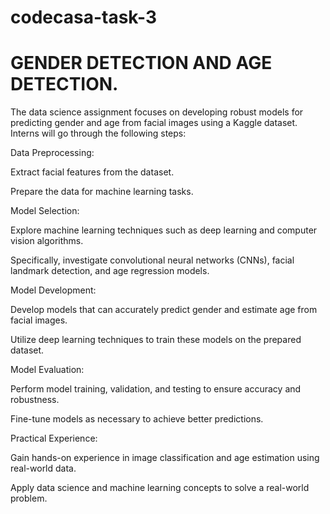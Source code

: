 # codecasa-task-3
# GENDER DETECTION AND AGE DETECTION.

The data science assignment focuses on developing robust models for predicting gender and age from facial images using a Kaggle dataset. Interns will go through the following steps:

Data Preprocessing:

Extract facial features from the dataset.

Prepare the data for machine learning tasks.

Model Selection:

Explore machine learning techniques such as deep learning and computer vision algorithms.

Specifically, investigate convolutional neural networks (CNNs), facial landmark detection, and age regression models.

Model Development:

Develop models that can accurately predict gender and estimate age from facial images.

Utilize deep learning techniques to train these models on the prepared dataset.

Model Evaluation:

Perform model training, validation, and testing to ensure accuracy and robustness.

Fine-tune models as necessary to achieve better predictions.

Practical Experience:

Gain hands-on experience in image classification and age estimation using real-world data.

Apply data science and machine learning concepts to solve a real-world problem.
